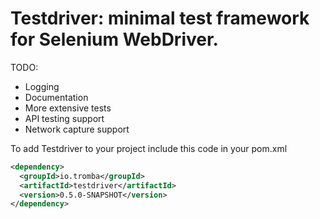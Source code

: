 # Testdriver: minimal test framework for Selenium WebDriver.

TODO:
* Logging
* Documentation
* More extensive tests
* API testing support
* Network capture support

To add Testdriver to your project include this code in your pom.xml

```xml
<dependency>
  <groupId>io.tromba</groupId>
  <artifactId>testdriver</artifactId>
  <version>0.5.0-SNAPSHOT</version>
</dependency>
```